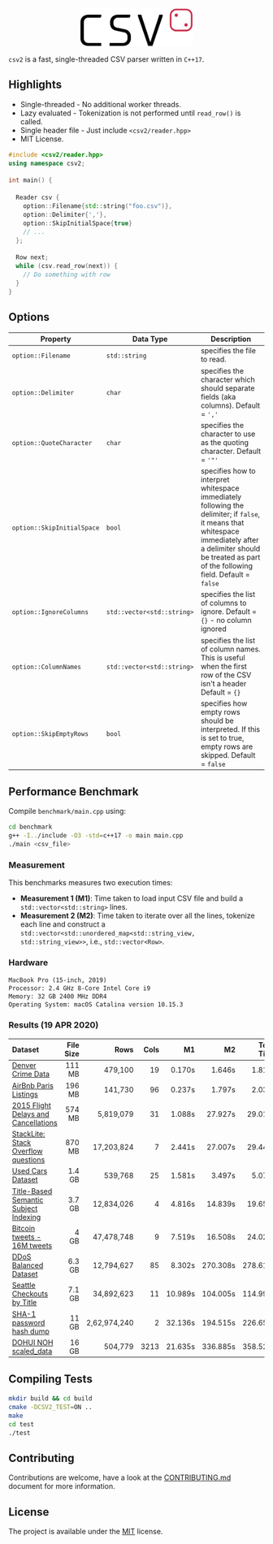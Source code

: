 <p align="center">
  <img height="75" src="img/logo.png" alt="csv2"/>
</p>

`csv2` is a fast, single-threaded CSV parser written in `C++17`.

## Highlights
* Single-threaded - No additional worker threads.
* Lazy evaluated - Tokenization is not performed until `read_row()` is called.
* Single header file - Just include `<csv2/reader.hpp>`
* MIT License.

```cpp
#include <csv2/reader.hpp>
using namespace csv2;

int main() {

  Reader csv {
    option::Filename{std::string("foo.csv")},
    option::Delimiter{','},
    option::SkipInitialSpace{true}
    // ...
  };
  
  Row next;
  while (csv.read_row(next)) {
    // Do something with row
  }
}
```

## Options

| Property | Data Type | Description |
|--------------------|-------------------|----------------------------------------------------------------------------------------------------------------------------------------------------------------------------------------------------------------------|
| `option::Filename` | `std::string` | specifies the file to read. |
| `option::Delimiter` | `char` | specifies the character which should separate fields (aka columns). Default = `','` |
| `option::QuoteCharacter` | `char` | specifies the character to use as the quoting character. Default = `'"'` |
| `option::SkipInitialSpace` | `bool` | specifies how to interpret whitespace immediately following the delimiter; if `false`, it means that whitespace immediately after a delimiter should be treated as part of the following field. Default = `false` |
| `option::IgnoreColumns` | `std::vector<std::string>` | specifies the list of columns to ignore. Default = ```{}``` - no column ignored |
| `option::ColumnNames` | `std::vector<std::string>` | specifies the list of column names. This is useful when the first row of the CSV isn't a header Default = ```{}``` |
| `option::SkipEmptyRows` | `bool` | specifies how empty rows should be interpreted. If this is set to true, empty rows are skipped. Default = ```false``` |

## Performance Benchmark

Compile `benchmark/main.cpp` using:

```bash
cd benchmark
g++ -I../include -O3 -std=c++17 -o main main.cpp
./main <csv_file>
```

### Measurement

This benchmarks measures two execution times:

* **Measurement 1 (M1)**: Time taken to load input CSV file and build a `std::vector<std::string>` lines.
* **Measurement 2 (M2)**: Time taken to iterate over all the lines, tokenize each line and construct a `std::vector<std::unordered_map<std::string_view, std::string_view>>`, i.e., `std::vector<Row>`.

### Hardware 

```
MacBook Pro (15-inch, 2019)
Processor: 2.4 GHz 8-Core Intel Core i9
Memory: 32 GB 2400 MHz DDR4
Operating System: macOS Catalina version 10.15.3
```

### Results (19 APR 2020)

| Dataset | File Size | Rows | Cols | M1 | M2 | Total Time |
|:---     |       ---:|  ---:|  ---:|  ---:|  ---:|  ---:|
| [Denver Crime Data](https://www.kaggle.com/paultimothymooney/denver-crime-data) | 111 MB | 479,100 | 19 | 0.170s | 1.646s | 1.817s |
| [AirBnb Paris Listings](https://www.kaggle.com/juliatb/airbnb-paris) | 196 MB | 141,730 | 96 | 0.237s | 1.797s | 2.034s |
| [2015 Flight Delays and Cancellations](https://www.kaggle.com/usdot/flight-delays) | 574 MB | 5,819,079 | 31 | 1.088s | 27.927s | 29.016s |
| [StackLite: Stack Overflow questions](https://www.kaggle.com/stackoverflow/stacklite) | 870 MB | 17,203,824 | 7 | 2.441s | 27.007s | 29.449s |
| [Used Cars Dataset](https://www.kaggle.com/austinreese/craigslist-carstrucks-data) | 1.4 GB | 539,768 | 25 | 1.581s | 3.497s | 5.079s |
| [Title-Based Semantic Subject Indexing](https://www.kaggle.com/hsrobo/titlebased-semantic-subject-indexing) | 3.7 GB | 12,834,026 | 4 | 4.816s | 14.839s | 19.656s |
| [Bitcoin tweets - 16M tweets](https://www.kaggle.com/alaix14/bitcoin-tweets-20160101-to-20190329) | 4 GB | 47,478,748 | 9 | 7.519s | 16.508s | 24.028s |
| [DDoS Balanced Dataset](https://www.kaggle.com/devendra416/ddos-datasets) | 6.3 GB | 12,794,627 | 85 | 8.302s | 270.308s | 278.610s |
| [Seattle Checkouts by Title](https://www.kaggle.com/city-of-seattle/seattle-checkouts-by-title) | 7.1 GB | 34,892,623 | 11 | 10.989s | 104.005s | 114.995s |
| [SHA-1 password hash dump](https://www.kaggle.com/urvishramaiya/have-i-been-pwnd) | 11 GB | 2,62,974,240 | 2 | 32.136s | 194.515s | 226.652s |
| [DOHUI NOH scaled_data](https://www.kaggle.com/seaa0612/scaled-data) | 16 GB | 504,779 | 3213 | 21.635s | 336.885s | 358.520s |

## Compiling Tests

```bash
mkdir build && cd build
cmake -DCSV2_TEST=ON ..
make
cd test
./test
```

## Contributing
Contributions are welcome, have a look at the [CONTRIBUTING.md](CONTRIBUTING.md) document for more information.

## License
The project is available under the [MIT](https://opensource.org/licenses/MIT) license.
